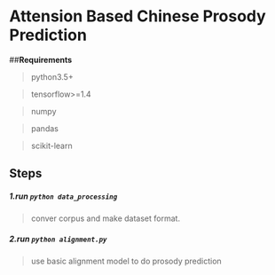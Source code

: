 # Attension Based Chinese Prosody Prediction

##**Requirements**
>python3.5+

>tensorflow>=1.4

>numpy

>pandas

>scikit-learn


## **Steps**
##### 1.run `python data_processing` 
>conver corpus and make dataset format.

##### 2.run `python alignment.py` 
>use basic alignment model to do prosody prediction


